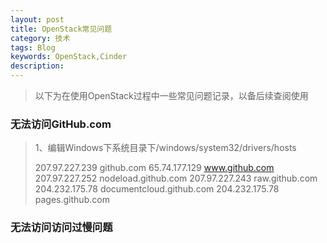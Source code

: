 ```yaml
---
layout: post
title: OpenStack常见问题
category: 技术
tags: Blog
keywords: OpenStack,Cinder
description: 
---
```


>以下为在使用OpenStack过程中一些常见问题记录，以备后续查阅使用

### 无法访问GitHub.com
>1、编辑Windows下系统目录下/windows/system32/drivers/hosts
> 
>207.97.227.239 github.com 
>65.74.177.129 www.github.com 
>207.97.227.252 nodeload.github.com 
>207.97.227.243 raw.github.com
>204.232.175.78 documentcloud.github.com
>204.232.175.78 pages.github.com

### 无法访问访问过慢问题
